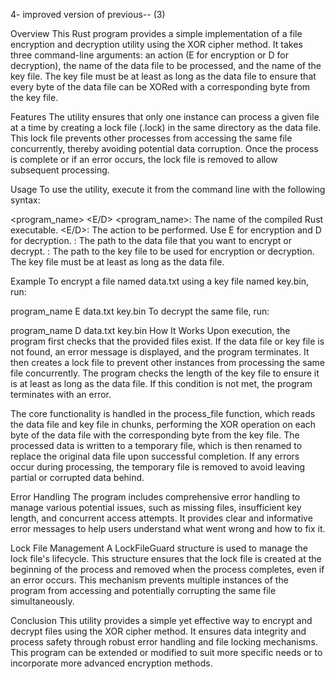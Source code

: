 

4- improved version of previous-- (3)

Overview
This Rust program provides a simple implementation of a file encryption and decryption utility using the XOR cipher method. It takes three command-line arguments: an action (E for encryption or D for decryption), the name of the data file to be processed, and the name of the key file. The key file must be at least as long as the data file to ensure that every byte of the data file can be XORed with a corresponding byte from the key file.

Features
The utility ensures that only one instance can process a given file at a time by creating a lock file (<filename>.lock) in the same directory as the data file. This lock file prevents other processes from accessing the same file concurrently, thereby avoiding potential data corruption. Once the process is complete or if an error occurs, the lock file is removed to allow subsequent processing.

Usage
To use the utility, execute it from the command line with the following syntax:


<program_name> <E/D> <filename> <keyfile>
<program_name>: The name of the compiled Rust executable.
<E/D>: The action to be performed. Use E for encryption and D for decryption.
<filename>: The path to the data file that you want to encrypt or decrypt.
<keyfile>: The path to the key file to be used for encryption or decryption. The key file must be at least as long as the data file.

Example
To encrypt a file named data.txt using a key file named key.bin, run:




program_name E data.txt key.bin
To decrypt the same file, run:



program_name D data.txt key.bin
How It Works
Upon execution, the program first checks that the provided files exist. If the data file or key file is not found, an error message is displayed, and the program terminates. It then creates a lock file to prevent other instances from processing the same file concurrently. The program checks the length of the key file to ensure it is at least as long as the data file. If this condition is not met, the program terminates with an error.

The core functionality is handled in the process_file function, which reads the data file and key file in chunks, performing the XOR operation on each byte of the data file with the corresponding byte from the key file. The processed data is written to a temporary file, which is then renamed to replace the original data file upon successful completion. If any errors occur during processing, the temporary file is removed to avoid leaving partial or corrupted data behind.

Error Handling
The program includes comprehensive error handling to manage various potential issues, such as missing files, insufficient key length, and concurrent access attempts. It provides clear and informative error messages to help users understand what went wrong and how to fix it.

Lock File Management
A LockFileGuard structure is used to manage the lock file's lifecycle. This structure ensures that the lock file is created at the beginning of the process and removed when the process completes, even if an error occurs. This mechanism prevents multiple instances of the program from accessing and potentially corrupting the same file simultaneously.

Conclusion
This utility provides a simple yet effective way to encrypt and decrypt files using the XOR cipher method. It ensures data integrity and process safety through robust error handling and file locking mechanisms. This program can be extended or modified to suit more specific needs or to incorporate more advanced encryption methods.
















